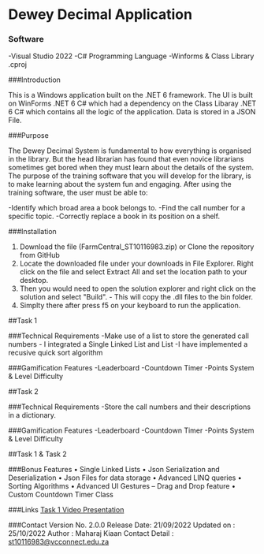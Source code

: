 # Dewey Decimal Application 

### Software
-Visual Studio 2022
-C# Programming Language
-Winforms & Class Library .cproj

###Introduction

This is a Windows application built on the .NET 6 framework. 
The UI is built on WinForms .NET 6 C# which had a dependency on the Class Libaray .NET 6 C# which contains all the logic of the application.
Data is stored in a JSON File.

###Purpose

The Dewey Decimal System is fundamental to how everything is organised in the library. 
But the head librarian has found that even novice librarians sometimes get bored when they must learn about the details of the system. 
The purpose of the training software that you will develop for the library, is to make learning about the system fun and engaging.
After using the training software, the user must be able to:

-Identify which broad area a book belongs to.
-Find the call number for a specific topic.
-Correctly replace a book in its position on a shelf.

###Installation

1. Download the file (FarmCentral_ST10116983.zip) or Clone the repository from GitHub
2. Locate the downloaded file under your downloads in File Explorer. Right click on the file and select Extract All and set the location path to your desktop.
3.  Then you would need to open the solution explorer and right click on the solution and select "Build". - This will copy the .dll files to the bin folder.
4. Simplty there after press f5 on your keyboard to run the application.

##Task 1

###Technical Requirements
-Make use of a list to store the generated call numbers - I integrated a Single Linked List and List
-I have implemented a recusive quick sort algorithm 

###Gamification Features
-Leaderboard
-Countdown Timer
-Points System & Level Difficulty

##Task 2

###Technical Requirements
-Store the call numbers and their descriptions in a dictionary.

###Gamification Features
-Leaderboard
-Countdown Timer
-Points System & Level Difficulty

##Task 1 & Task 2

###Bonus Features
• Single Linked Lists
• Json Serialization and Deserialization
• Json Files for data storage
• Advanced LINQ queries
• Sorting Algorithms
• Advanced UI Gestures – Drag and Drop feature
• Custom Countdown Timer Class

###Links
[Task 1 Video Presentation](https://youtu.be/VcTeVgUjbuY)

###Contact
Version No. 2.0.0
Release Date: 21/09/2022
Updated on : 25/10/2022
Author : Maharaj Kiaan
Contact Detail : st10116983@vcconnect.edu.za
